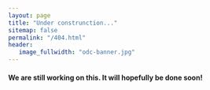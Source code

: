 ```yaml
---
layout: page
title: "Under construnction..."
sitemap: false
permalink: "/404.html"
header:
   image_fullwidth: "odc-banner.jpg"
---
```



#### We are still working on this. It will hopefully be done soon!
